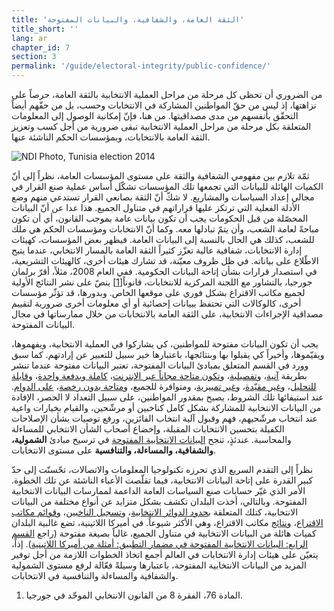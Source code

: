 ```yaml
---
title: 'الثقة العامة، والشفافية، والبيانات المفتوحة'
title_short: ''
lang: ar
chapter_id: 7
section: 3
permalink: '/guide/electoral-integrity/public-confidence/'
---
```


من الضروري أن تحظى كل مرحلة من مراحل العملية الانتخابية بالثقة العامة، حرصاً على نزاهتها، إذ ليس من حقّ المواطنين المشاركة في الانتخابات وحسب، بل من حقّهم أيضاً التحقّق بأنفسهم من مدى مصداقيتها. من هنا، فإنّ إمكانية الوصول إلى المعلومات المتعلقة بكل مرحلة من مراحل العملية الانتخابية تبقى ضرورية من أجل كسب وتعزيز الثقة العامة بالانتخابات، وبمؤسسات الحكم الناشئة عنها.

 ![NDI Photo, Tunisia election 2014](/images/guide/NDI-Photo-Tunisia-election-2014.jpg) 

ثمّة تلازم بين مفهومي الشفافية والثقة على مستوى المؤسسات العامة، نظراً إلى أنّ الكميات الهائلة للبيانات التي تجمعها تلك المؤسسات تشكّل أساس عملية صنع القرار في مجالي إعداد السياسات والمشاريع. لا شكّ أنّ الثقة بصانعي القرار تستدعي منهم وضع الأدلة الفعلية التي ترتكز عليها قراراتهم في متناول الجميع. هذا عدا عن أنّ البيانات المحصّلة من قبل الحكومات يجب أن تكون بيانات عامة بموجب القانون، أي أن تكون مباحةً لعامة الشعب، وأن يتمّ تبادلها معه. وكما أنّ الانتخابات ومؤسسات الحكم هي ملك للشعب، كذلك هي الحال بالنسبة إلى البيانات العامة. فيظهر بعض المؤسسات، كهيئات إدارة الانتخابات، شفافية عالية تعزّز كثيراً الثقة العامة بالمسار الانتخابي، عندما يتيح الاطّلاع على بياناته. في ظل ظروف معيّنة، قد تشارك هيئات أخرى، كالهيئات التشريعية، في استصدار قرارات بشأن إتاحة البيانات الحكومية. ففي العام 2008، مثلاً، أقرّ برلمان جورجيا، بالتشاور مع اللجنة المركزية للانتخابات، قانوناً[\[1\]](#footnote-1) ينصّ على نشر النتائج الأولية لجميع مكاتب الاقتراع بشكل فوري على موقعها الخاص. وبدورها، قد تؤثّر مؤسسات أخرى، كالوكالات التي تحتفظ ببيانات إحصائية أو أي معلومات أخرى ضرورية لتقييم مصداقية الإجراءات الانتخابية، على الثقة العامة بالانتخابات من خلال ممارساتها في مجال البيانات المفتوحة.

يجب أن تكون البيانات مفتوحة للمواطنين، كي يشاركوا في العملية الانتخابية، ويفهموها، ويقيّموها، وأخيراً كي يقبلوا بها وبنتائجها، باعتبارها خير سبيل للتعبير عن إرادتهم. كما سبق وورد في القسم المتعلق بمبادئ البيانات المفتوحة، تعتبر البيانات مفتوحة عندما تنشر بطريقة [آنية](/ar/guide/principles/timely/)، و[تفصيلية](/ar/guide/principles/granular/)، و[تكون متاحة مجاناً عبر الإنترنت](/ar/guide/principles/available-for-free/)، [كاملة وبدفعة واحدة](/ar/guide/principles/complete-and-in-bulk/)، و[قابلة للتحليل](/ar/guide/principles/analyzable/)، و[غير مقيّدة](/ar/guide/principles/non-proprietary/)، و[غير تمييزية](/ar/guide/principles/non-discriminatory/)، ومتوافرة للجميع، و[متاحة بدون رخصة](/ar/guide/principles/license-free/)، [على الدوام](/ar/guide/principles/permanently-available/). عند استيفائها تلك الشروط، يصبح بمقدور المواطنين، على سبيل التعداد لا الحصر، الإفادة من البيانات الانتخابية للمشاركة بشكل كامل كناخبين أو مرشّحين، والقيام بخيارات واعية عند انتخاب مرشّحيهم، فهم وقبول آلية انتخاب الفائزين، ورفع توصيات بشأن الإصلاحات الكفيلة بتحسين الانتخابات المقبلة، وإخضاع أصحاب الشأن الانتخابي للمساءلة والمحاسبة. عندئذٍ، تنجح [البيانات الانتخابية المفتوحة](/ar/guide/electoral-integrity/) في ترسيخ مبادئ **الشمولية، والشفافية، والمساءلة، والتنافسية** على مستوى الانتخابات.

نظراً إلى التقدم السريع الذي تحرزه تكنولوجيا المعلومات والاتصالات، تحّسنّت إلى حدّ كبير القدرة على إتاحة البيانات الانتخابية، فيما تقلّصت الأعباء الناشئة عن تلك الخطوة. الأمر الذي غيّر حسابات صنع السياسات العامة الداعمة لممارسات البيانات الانتخابية المفتوحة. وبالتالي، أخذت البلدان تكشف بشكل متزايد عن أنواع مختلفة من البيانات الانتخابية، كتلك المتعلقة [بحدود الدوائر الانتخابية](/ar/guide/key-categories/electoral-boundaries/)، و[تسجيل الناخبين](/ar/guide/key-categories/voter-registration/)، و[قوائم مكاتب الاقتراع](/ar/guide/key-categories/polling-stations/)، و[نتائج](/ar/guide/key-categories/election-results/) مكاتب الاقتراع، وهي الأكثر شيوعاً. في أميركا اللاتينية، تضع غالبية البلدان كميات هائلة من البيانات الانتخابية في متناول الجميع، غالباً بصيغة مفتوحة (راجع [القسم الرابع: البيانات الانتخابية المفتوحة في مضمار التطبيق: أمثلة من أميركا اللاتينية](/ar/guide/country-examples/)). إذاً، يتعيّن على هيئات إدارة الانتخابات في العالم أجمع اتخاذ الخطوات اللازمة من أجل توفير المزيد من البيانات الانتخابية المفتوحة، باعتبارها وسيلةً فعّالة لرفع مستوى الشمولية والشفافية والمساءلة والتنافسية في الانتخابات.

1.  [](#reference-1)المادة 76، الفقرة 8 من القانون الانتخابي الموحّد في جورجيا.
